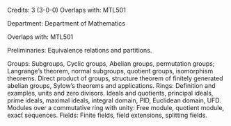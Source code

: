 Credits: 3 (3-0-0) Overlaps with: MTL501

Department: Department of Mathematics

Overlaps with: MTL501

Preliminaries: Equivalence relations and partitions.

Groups: Subgroups, Cyclic groups, Abelian groups, permutation groups; Langrange’s theorem, normal subgroups, quotient groups, isomorphism theorems. Direct product of groups, structure theorem of finitely generated abelian groups, Sylow’s theorems and applications. Rings: Definition and examples, units and zero divisors. Ideals and quotients, principal ideals, prime ideals, maximal ideals, integral domain, PID, Euclidean domain, UFD. Modules over a commutative ring with unity: Free module, quotient module, exact sequences. Fields: Finite fields, field extensions, splitting fields.